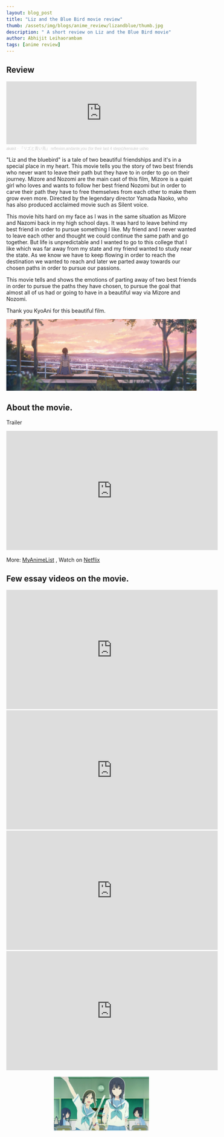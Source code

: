 ```yaml
---
layout: blog_post
title: "Liz and the Blue Bird movie review"
thumb: /assets/img/blogs/anime_review/lizandblue/thumb.jpg
description: " A short review on Liz and the Blue Bird movie"
author: Abhijit Leihaorambam
tags: [anime review]
---
```


## Review

<iframe width="100%" height="166" scrolling="no" frameborder="no" allow="autoplay" src="https://w.soundcloud.com/player/?url=https%3A//api.soundcloud.com/tracks/548334258&color=%23ff5500&auto_play=false&hide_related=false&show_comments=true&show_user=true&show_reposts=false&show_teaser=true"></iframe><div style="font-size: 10px; color: #cccccc;line-break: anywhere;word-break: normal;overflow: hidden;white-space: nowrap;text-overflow: ellipsis; font-family: Interstate,Lucida Grande,Lucida Sans Unicode,Lucida Sans,Garuda,Verdana,Tahoma,sans-serif;font-weight: 100;"><a href="https://soundcloud.com/takashitakashi-1" title="akakit" target="_blank" style="color: #cccccc; text-decoration: none;">akakit</a> · <a href="https://soundcloud.com/takashitakashi-1/video20181216113336824byvideoshow000" title="「リズと青い鳥」 reflexion,andante,you (for their last 4 steps)/kensuke ushio" target="_blank" style="color: #cccccc; text-decoration: none;">「リズと青い鳥」 reflexion,andante,you (for their last 4 steps)/kensuke ushio</a></div>

"Liz and the bluebird" is a tale of two beautiful friendships and it's in a special place in my heart. This movie tells you the story of two best friends who never want to leave their path but they have to in order to go on their journey. Mizore and Nozomi are the main cast of this film, Mizore is a quiet girl who loves and wants to follow her best friend Nozomi but in order to carve their path they have to free themselves from each other to make them grow even more. Directed by the legendary director Yamada Naoko, who has also produced acclaimed movie such as Silent voice.

This movie hits hard on my face as I was in the same situation as Mizore and Nazomi back in my high school days. It was hard to leave behind my best friend in order to pursue something I like. My friend and I never wanted to leave each other and thought we could continue the same path and go together. But life is unpredictable and I wanted to go to this college that I like which was far away from my state and my friend wanted to study near the state. As we know we have to keep flowing in order to reach the destination we wanted to reach and later we parted away towards our chosen paths in order to pursue our passions.

This movie tells and shows the emotions of parting away of two best friends in order to pursue the paths they have chosen, to pursue the goal that almost all of us had or going to have in a beautiful way via Mizore and Nozomi.

Thank you KyoAni for this beautiful film.

<img style="max-width: 100%;" src="/assets/img/blogs/anime_review/lizandblue/liz1.jpg">

## About the movie.
Trailer

<div class="video-wrapper">
<iframe width="560" height="315" src="https://www.youtube.com/embed/QR33NrbOUgE" title="YouTube video player" frameborder="0" allow="accelerometer; autoplay; clipboard-write; encrypted-media; gyroscope; picture-in-picture" allowfullscreen></iframe>
</div>

More: [MyAnimeList](https://myanimelist.net/anime/35677/Liz_to_Aoi_Tori) , Watch on [Netflix](https://www.netflixmovies.com/liz-and-the-blue-bird-2018#)  

## Few essay videos on the movie.

<div class="video-wrapper">
<iframe width="560" height="315" src="https://www.youtube.com/embed/uxoNrup1y5g" title="YouTube video player" frameborder="0" allow="accelerometer; autoplay; clipboard-write; encrypted-media; gyroscope; picture-in-picture" allowfullscreen></iframe>
</div>

<div class="video-wrapper">
<iframe width="560" height="315" src="https://www.youtube.com/embed/Mr-s7c_WY60" title="YouTube video player" frameborder="0" allow="accelerometer; autoplay; clipboard-write; encrypted-media; gyroscope; picture-in-picture" allowfullscreen></iframe>
</div>

<div class="video-wrapper">
<iframe width="560" height="315" src="https://www.youtube.com/embed/uuOhw4tfRQw" title="YouTube video player" frameborder="0" allow="accelerometer; autoplay; clipboard-write; encrypted-media; gyroscope; picture-in-picture" allowfullscreen></iframe>
</div>


<div class="video-wrapper">
<iframe width="560" height="315" src="https://www.youtube.com/embed/fUMlCKRUqcw" title="YouTube video player" frameborder="0" allow="accelerometer; autoplay; clipboard-write; encrypted-media; gyroscope; picture-in-picture" allowfullscreen></iframe>
</div>


<p align="center">
<img style="max-width: 50%;" src="/assets/img/blogs/anime_review/lizandblue/bye.jpg">
</p>